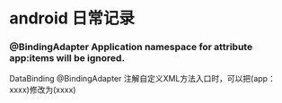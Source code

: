 # android 日常记录

### @BindingAdapter  Application namespace for attribute app:items will be ignored.

DataBinding @BindingAdapter  注解自定义XML方法入口时，可以把(app：xxxx)修改为(xxxx)
